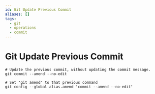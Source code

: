 ```yaml
---
id: Git Update Previous Commit
aliases: []
tags:
  - git
  - operations
  - commit
---
```


# Git Update Previous Commit

```shell
# Update the previous commit, without updating the commit message.
git commit --amend --no-edit

# Set 'git amend' to that previous command
git config --global alias.amend 'commit --amend --no-edit'
``` 
